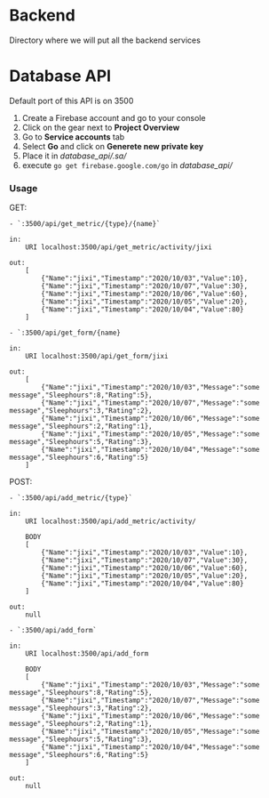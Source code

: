 # Backend
Directory where we will put all the backend services

# Database API
Default port of this API is on 3500
1. Create a Firebase account and go to your console
2. Click on the gear next to **Project Overview**
3. Go to **Service accounts** tab
4. Select **Go** and click on **Generete new private key**
5. Place it in *database_api/.sa/*
6. execute `go get firebase.google.com/go` in *database_api/*

### Usage
GET: 
    
    - `:3500/api/get_metric/{type}/{name}`

    in: 
        URI localhost:3500/api/get_metric/activity/jixi

    out: 
        [
            {"Name":"jixi","Timestamp":"2020/10/03","Value":10},
            {"Name":"jixi","Timestamp":"2020/10/07","Value":30},
            {"Name":"jixi","Timestamp":"2020/10/06","Value":60},
            {"Name":"jixi","Timestamp":"2020/10/05","Value":20},
            {"Name":"jixi","Timestamp":"2020/10/04","Value":80}
        ]

    - `:3500/api/get_form/{name}

    in: 
        URI localhost:3500/api/get_form/jixi

    out: 
        [
            {"Name":"jixi","Timestamp":"2020/10/03","Message":"some message","Sleephours":8,"Rating":5},
            {"Name":"jixi","Timestamp":"2020/10/07","Message":"some message","Sleephours":3,"Rating":2},
            {"Name":"jixi","Timestamp":"2020/10/06","Message":"some message","Sleephours":2,"Rating":1},
            {"Name":"jixi","Timestamp":"2020/10/05","Message":"some message","Sleephours":5,"Rating":3},
            {"Name":"jixi","Timestamp":"2020/10/04","Message":"some message","Sleephours":6,"Rating":5}
        ]

POST: 
    
    - `:3500/api/add_metric/{type}`

    in: 
        URI localhost:3500/api/add_metric/activity/

        BODY
        [
            {"Name":"jixi","Timestamp":"2020/10/03","Value":10},
            {"Name":"jixi","Timestamp":"2020/10/07","Value":30},
            {"Name":"jixi","Timestamp":"2020/10/06","Value":60},
            {"Name":"jixi","Timestamp":"2020/10/05","Value":20},
            {"Name":"jixi","Timestamp":"2020/10/04","Value":80}
        ]

    out: 
        null

    - `:3500/api/add_form`

    in: 
        URI localhost:3500/api/add_form

        BODY
        [
            {"Name":"jixi","Timestamp":"2020/10/03","Message":"some message","Sleephours":8,"Rating":5},
            {"Name":"jixi","Timestamp":"2020/10/07","Message":"some message","Sleephours":3,"Rating":2},
            {"Name":"jixi","Timestamp":"2020/10/06","Message":"some message","Sleephours":2,"Rating":1},
            {"Name":"jixi","Timestamp":"2020/10/05","Message":"some message","Sleephours":5,"Rating":3},
            {"Name":"jixi","Timestamp":"2020/10/04","Message":"some message","Sleephours":6,"Rating":5}
        ]

    out: 
        null